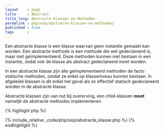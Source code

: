 ```yaml
---
layout    : page
title     : Abstract
title_long: Abstracte Klassen en Methoden
permalink : php/oop/abstracte-klassen-en-methoden/
published : true
tags      :
---
```


Een abstracte klasse is een klasse waarvan geen instantie gemaakt kan worden. Een abstracte methode is een methode die wel gedeclareerd is, maar niet geïmplementeerd. Deze methoden kunnen niet bestaan in een instantie, zodat ook de klasse als abstract gedeclareerd moet worden.

In een abstracte klasse zijn alle geïmplementeerd methoden de facto statische methoden, omdat ze enkel op klasseniveau kunnen bestaan. In afgeleide klassen is dit enkel het geval als ze effectief statisch gedeclareerd worden in de abstracte klasse.

Abstracte klassen zijn van nut bij overerving, een child-klassen **moet** namelijk de abstracte methodes implementeren.

{% highlight php %}
<!-- oop/abstracte_klasse.php -->
{% include_relative _code/php/oop/abstracte_klasse.php %}
{% endhighlight %}
